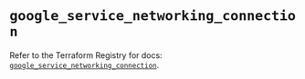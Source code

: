 # `google_service_networking_connection`

Refer to the Terraform Registry for docs: [`google_service_networking_connection`](https://registry.terraform.io/providers/hashicorp/google-beta/6.28.0/docs/resources/google_service_networking_connection).
